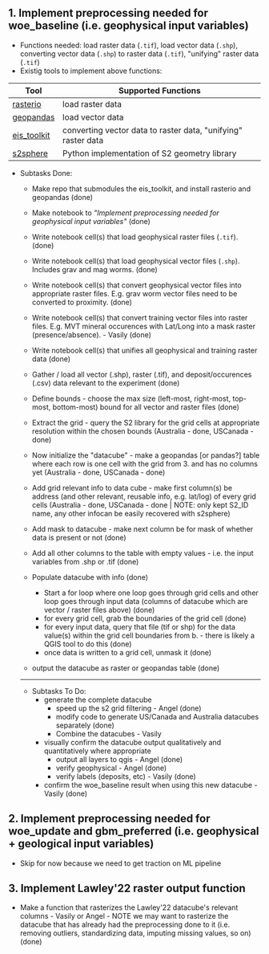 ## 1. Implement preprocessing needed for woe_baseline (i.e. geophysical input variables)
- Functions needed: load raster data (`.tif`), load vector data (`.shp`), converting vector data (`.shp`) to raster data (`.tif`), "unifying" raster data (`.tif`)
- Existig tools to implement above functions:

| Tool | Supported Functions                                           |
|------|---------------------------------------------------------------|
| [rasterio](https://rasterio.readthedocs.io/en/stable/) | load raster data |
| [geopandas](https://geopandas.org/en/stable/getting_started/introduction.html#) | load vector data |
| [eis_toolkit](https://github.com/GispoCoding/eis_toolkit/tree/master) | converting vector data to raster data, "unifying" raster data |
| [s2sphere](https://s2sphere.readthedocs.io/en/latest/index.html) | Python implementation of S2 geometry library |
- Subtasks Done:
    - Make repo that submodules the eis_toolkit, and install rasterio and geopandas (done)
    - Make notebook to *"Implement preprocessing needed for geophysical input variables"* (done)
    - Write notebook cell(s) that load geophysical raster files (`.tif`). (done)
    - Write notebook cell(s) that load geophysical vector files (`.shp`). Includes grav and mag worms. (done)
    - Write notebook cell(s) that convert geophysical vector files into appropriate raster files. E.g. grav worm vector files need to be converted to proximity. (done)
    - Write notebook cell(s) that convert training vector files into raster files. E.g. MVT mineral occurences with Lat/Long into a mask raster (presence/absence). - Vasily (done)
    - Write notebook cell(s) that unifies all geophysical and training raster data (done)

    - Gather / load all vector (.shp), raster (.tif), and deposit/occurences (.csv) data relevant to the experiment (done)
    - Define bounds - choose the max size (left-most, right-most, top-most, bottom-most) bound for all vector and raster files (done)
    - Extract the grid - query the S2 library for the grid cells at appropriate resolution within the chosen bounds (Australia - done, USCanada - done)
    - Now initialize the "datacube" - make a geopandas [or pandas?] table where each row is one cell with the grid from 3. and has no columns yet (Australia - done, USCanada - done)
    - Add grid relevant info to data cube - make first column(s) be address (and other relevant, reusable info, e.g. lat/log) of every grid cells (Australia - done, USCanada - done | NOTE: only kept S2_ID name, any other infocan be easily recovered with s2sphere)
    - Add mask to datacube - make next column be for mask of whether data is present or not (done)
    - Add all other columns to the table with empty values - i.e. the input variables from .shp or .tif (done)
    - Populate datacube with info (done)
      - Start a for loop where one loop goes through grid cells and other loop goes through input data (columns of datacube which are vector / raster files above) (done)
      - for every grid cell, grab the boundaries of the grid cell (done)
      - for every input data, query that file (tif or shp) for the data value(s) within the grid cell boundaries from b. - there is likely a QGIS tool to do this (done)
      - once data is written to a grid cell, unmask it (done)
    - output the datacube as raster or geopandas table (done)
    ------
  - Subtasks To Do:  
    - generate the complete datacube
      - speed up the s2 grid filtering - Angel (done)
      - modify code to generate US/Canada and Australia datacubes separately (done)
      - Combine the datacubes - Vasily
    - visually confirm the datacube output qualitatively and quantitatively where appropriate
      - output all layers to qgis - Angel (done)
      - verify geophysical - Angel (done)
      - verify labels (deposits, etc) - Vasily (done)
    - confirm the woe_baseline result when using this new datacube - Vasily (done)

## 2. Implement preprocessing needed for woe_update and gbm_preferred (i.e. geophysical + geological input variables)
- Skip for now because we need to get traction on ML pipeline

## 3. Implement Lawley'22 raster output function
- Make a function that rasterizes the Lawley'22 datacube's relevant columns - Vasily or Angel - NOTE we may want to rasterize the datacube that has already had the preprocessing done to it (i.e. removing outliers, standardizing data, imputing missing values, so on) (done)